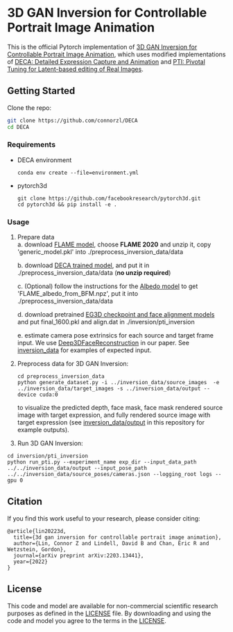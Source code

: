 # 3D GAN Inversion for Controllable Portrait Image Animation

This is the official Pytorch implementation of [3D GAN Inversion for Controllable Portrait Image Animation](https://arxiv.org/abs/2203.13441), which uses modified implementations of [DECA: Detailed Expression Capture and Animation](https://github.com/yfeng95/DECA) and [PTI: Pivotal Tuning for Latent-based editing of Real Images](https://github.com/danielroich/PTI).

## Getting Started
Clone the repo:
  ```bash
  git clone https://github.com/connorzl/DECA
  cd DECA
  ```  

### Requirements
* DECA environment  
  ```
  conda env create --file=environment.yml
  ```
* pytorch3d
  ```
  git clone https://github.com/facebookresearch/pytorch3d.git
  cd pytorch3d && pip install -e . 
  ```

### Usage
1. Prepare data   
    a. download [FLAME model](https://flame.is.tue.mpg.de/download.php), choose **FLAME 2020** and unzip it, copy 'generic_model.pkl' into ./preprocess_inversion_data/data  
    
    b. download [DECA trained model](https://drive.google.com/file/d/1rp8kdyLPvErw2dTmqtjISRVvQLj6Yzje/view?usp=sharing), and put it in ./preprocess_inversion_data/data (**no unzip required**) 
    
    c. (Optional) follow the instructions for the [Albedo model](https://github.com/TimoBolkart/BFM_to_FLAME) to get 'FLAME_albedo_from_BFM.npz', put it into ./preprocess_inversion_data/data
    
    d. download pretrained [EG3D checkpoint and face alignment models](https://drive.google.com/drive/folders/18cUIvd0w-rnTVzeBpc-adsawiq3Njjla?usp=sharing) and put final_1600.pkl and align.dat in ./inversion/pti_inversion
    
    e. estimate camera pose extrinsics for each source and target frame input. We use [Deep3DFaceReconstruction](https://github.com/microsoft/Deep3DFaceReconstruction) in our paper. See [inversion_data](https://github.com/connorzl/DECA/tree/master/inversion_data) for examples of expected input.

2. Preprocess data for 3D GAN Inversion:
    ```
    cd preprocess_inversion_data
    python generate_dataset.py -i ../inversion_data/source_images  -e ../inversion_data/target_images -s ../inversion_data/output --device cuda:0 
    ```   
    to visualize the predicted depth, face mask, face mask rendered source image with target expression, and fully rendered source image with target expression (see [inversion_data/output](https://github.com/connorzl/DECA/tree/master/inversion_data/output) in this repository for example outputs).   
 
3. Run 3D GAN Inversion:
  ```
  cd inversion/pti_inversion
  python run_pti.py --experiment_name exp_dir --input_data_path ../../inversion_data/output --input_pose_path ../../inversion_data/source_poses/cameras.json --logging_root logs --gpu 0
  ```

## Citation
If you find this work useful to your research, please consider citing:
```
@article{lin20223d,
  title={3d gan inversion for controllable portrait image animation},
  author={Lin, Connor Z and Lindell, David B and Chan, Eric R and Wetzstein, Gordon},
  journal={arXiv preprint arXiv:2203.13441},
  year={2022}
}
```
## License
This code and model are available for non-commercial scientific research purposes as defined in the [LICENSE](https://github.com/YadiraF/DECA/blob/master/LICENSE) file.
By downloading and using the code and model you agree to the terms in the [LICENSE](https://github.com/YadiraF/DECA/blob/master/LICENSE). 
